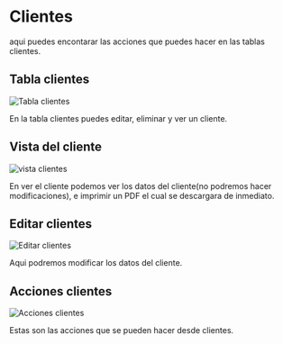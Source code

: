 # Clientes #

aqui puedes encontarar las acciones que puedes hacer en las tablas clientes.

## Tabla clientes ##

![Tabla clientes](clientes/listaclientes.png)

En la tabla clientes puedes editar, eliminar y ver un cliente.

## Vista del cliente ##

![vista clientes](clientes/vercliente.png)

En ver el cliente podemos ver los datos del cliente(no podremos hacer modificaciones), e imprimir un PDF el cual se descargara de inmediato.

## Editar clientes ##

![Editar clientes](clientes/editarcliente.png)

Aqui podremos modificar los datos del cliente.

## Acciones clientes ##

![Acciones clientes](clientes/accionesclientes.png)

Estas son las acciones que se pueden hacer desde clientes.